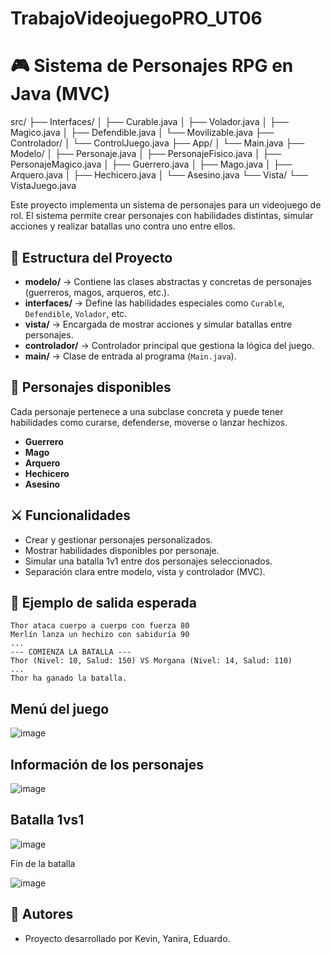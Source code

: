 # TrabajoVideojuegoPRO_UT06            

# 🎮 Sistema de Personajes RPG en Java (MVC)

src/
├── Interfaces/
│   ├── Curable.java
│   ├── Volador.java
│   ├── Magico.java
│   ├── Defendible.java
│   └── Movilizable.java
├── Controlador/
│   └── ControlJuego.java
├── App/
│   └── Main.java
├── Modelo/
│   ├── Personaje.java
│   ├── PersonajeFisico.java
│   ├── PersonajeMagico.java
│   ├── Guerrero.java
│   ├── Mago.java
│   ├── Arquero.java
│   ├── Hechicero.java
│   └── Asesino.java
└── Vista/
    └── VistaJuego.java

Este proyecto implementa un sistema de personajes para un videojuego de rol. El sistema permite crear personajes con habilidades distintas, simular acciones y realizar batallas uno contra uno entre ellos.

## 🧱 Estructura del Proyecto

- **modelo/** → Contiene las clases abstractas y concretas de personajes (guerreros, magos, arqueros, etc.).
- **interfaces/** → Define las habilidades especiales como `Curable`, `Defendible`, `Volador`, etc.
- **vista/** → Encargada de mostrar acciones y simular batallas entre personajes.
- **controlador/** → Controlador principal que gestiona la lógica del juego.
- **main/** → Clase de entrada al programa (`Main.java`).

## 🧙 Personajes disponibles

Cada personaje pertenece a una subclase concreta y puede tener habilidades como curarse, defenderse, moverse o lanzar hechizos.

- **Guerrero**
- **Mago**
- **Arquero**
- **Hechicero**
- **Asesino**

## ⚔️ Funcionalidades

- Crear y gestionar personajes personalizados.
- Mostrar habilidades disponibles por personaje.
- Simular una batalla 1v1 entre dos personajes seleccionados.
- Separación clara entre modelo, vista y controlador (MVC).

## 📝 Ejemplo de salida esperada

```
Thor ataca cuerpo a cuerpo con fuerza 80
Merlín lanza un hechizo con sabiduría 90
...
--- COMIENZA LA BATALLA ---
Thor (Nivel: 10, Salud: 150) VS Morgana (Nivel: 14, Salud: 110)
...
Thor ha ganado la batalla.
```

## Menú del juego

![image](https://github.com/user-attachments/assets/2ba66104-bc29-43e8-be95-44b7439fbfcd)

## Información de los personajes

![image](https://github.com/user-attachments/assets/bf786048-1b00-44f7-9e84-9c981b95399e)

## Batalla 1vs1

![image](https://github.com/user-attachments/assets/ca5b4b48-4906-4d16-99f0-5d987e984600)

Fin de la batalla 

![image](https://github.com/user-attachments/assets/7465e530-2a47-480b-843c-c5d55087581b)


## 👤 Autores

- Proyecto desarrollado por Kevin, Yanira, Eduardo.

